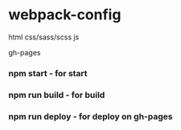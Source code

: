 # webpack-config

html
css/sass/scss
js

gh-pages

### npm start - for start
### npm run build - for build
### npm run deploy - for deploy on gh-pages
